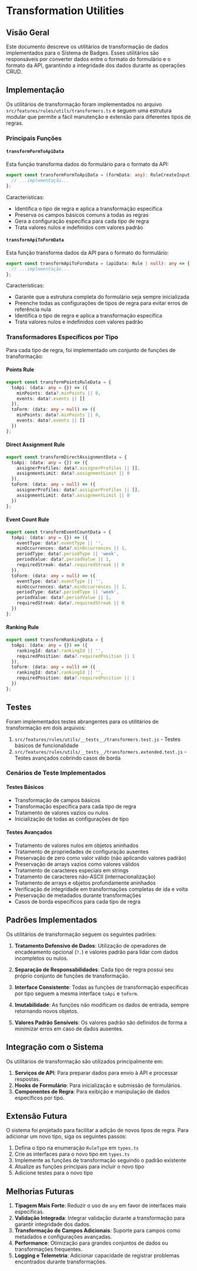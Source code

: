 # Transformation Utilities

## Visão Geral

Este documento descreve os utilitários de transformação de dados implementados para o Sistema de Badges. Esses utilitários são responsáveis por converter dados entre o formato do formulário e o formato da API, garantindo a integridade dos dados durante as operações CRUD.

## Implementação

Os utilitários de transformação foram implementados no arquivo `src/features/rules/utils/transformers.ts` e seguem uma estrutura modular que permite a fácil manutenção e extensão para diferentes tipos de regras.

### Principais Funções

#### `transformFormToApiData`

Esta função transforma dados do formulário para o formato da API:

```typescript
export const transformFormToApiData = (formData: any): RuleCreateInput | RuleUpdateInput => {
  // ...implementação...
};
```

Características:
- Identifica o tipo de regra e aplica a transformação específica
- Preserva os campos básicos comuns a todas as regras
- Gera a configuração específica para cada tipo de regra
- Trata valores nulos e indefinidos com valores padrão

#### `transformApiToFormData`

Esta função transforma dados da API para o formato do formulário:

```typescript
export const transformApiToFormData = (apiData: Rule | null): any => {
  // ...implementação...
};
```

Características:
- Garante que a estrutura completa do formulário seja sempre inicializada
- Preenche todas as configurações de tipos de regra para evitar erros de referência nula
- Identifica o tipo de regra e aplica a transformação específica
- Trata valores nulos e indefinidos com valores padrão

### Transformadores Específicos por Tipo

Para cada tipo de regra, foi implementado um conjunto de funções de transformação:

#### Points Rule
```typescript
export const transformPointsRuleData = {
  toApi: (data: any = {}) => ({
    minPoints: data?.minPoints || 0,
    events: data?.events || []
  }),
  toForm: (data: any = null) => ({
    minPoints: data?.minPoints || 0,
    events: data?.events || []
  })
};
```

#### Direct Assignment Rule
```typescript
export const transformDirectAssignmentData = {
  toApi: (data: any = {}) => ({
    assignerProfiles: data?.assignerProfiles || [],
    assignmentLimit: data?.assignmentLimit || 0
  }),
  toForm: (data: any = null) => ({
    assignerProfiles: data?.assignerProfiles || [],
    assignmentLimit: data?.assignmentLimit || 0
  })
};
```

#### Event Count Rule
```typescript
export const transformEventCountData = {
  toApi: (data: any = {}) => ({
    eventType: data?.eventType || '',
    minOccurrences: data?.minOccurrences || 1,
    periodType: data?.periodType || 'week',
    periodValue: data?.periodValue || 1,
    requiredStreak: data?.requiredStreak || 0
  }),
  toForm: (data: any = null) => ({
    eventType: data?.eventType || '',
    minOccurrences: data?.minOccurrences || 1,
    periodType: data?.periodType || 'week',
    periodValue: data?.periodValue || 1,
    requiredStreak: data?.requiredStreak || 0
  })
};
```

#### Ranking Rule
```typescript
export const transformRankingData = {
  toApi: (data: any = {}) => ({
    rankingId: data?.rankingId || '',
    requiredPosition: data?.requiredPosition || 1
  }),
  toForm: (data: any = null) => ({
    rankingId: data?.rankingId || '',
    requiredPosition: data?.requiredPosition || 1
  })
};
```

## Testes

Foram implementados testes abrangentes para os utilitários de transformação em dois arquivos:

1. `src/features/rules/utils/__tests__/transformers.test.js` - Testes básicos de funcionalidade
2. `src/features/rules/utils/__tests__/transformers.extended.test.js` - Testes avançados cobrindo casos de borda

### Cenários de Teste Implementados

#### Testes Básicos
- Transformação de campos básicos
- Transformação específica para cada tipo de regra
- Tratamento de valores vazios ou nulos
- Inicialização de todas as configurações de tipo

#### Testes Avançados
- Tratamento de valores nulos em objetos aninhados
- Tratamento de propriedades de configuração ausentes
- Preservação de zero como valor válido (não aplicando valores padrão)
- Preservação de arrays vazios como valores válidos
- Tratamento de caracteres especiais em strings
- Tratamento de caracteres não-ASCII (internacionalização)
- Tratamento de arrays e objetos profundamente aninhados
- Verificação de integridade em transformações completas de ida e volta
- Preservação de metadados durante transformações
- Casos de borda específicos para cada tipo de regra

## Padrões Implementados

Os utilitários de transformação seguem os seguintes padrões:

1. **Tratamento Defensivo de Dados**: Utilização de operadores de encadeamento opcional (`?.`) e valores padrão para lidar com dados incompletos ou nulos.

2. **Separação de Responsabilidades**: Cada tipo de regra possui seu próprio conjunto de funções de transformação.

3. **Interface Consistente**: Todas as funções de transformação específicas por tipo seguem a mesma interface `toApi` e `toForm`.

4. **Imutabilidade**: As funções não modificam os dados de entrada, sempre retornando novos objetos.

5. **Valores Padrão Sensíveis**: Os valores padrão são definidos de forma a minimizar erros em caso de dados ausentes.

## Integração com o Sistema

Os utilitários de transformação são utilizados principalmente em:

1. **Serviços de API**: Para preparar dados para envio à API e processar respostas.
2. **Hooks de Formulário**: Para inicialização e submissão de formulários.
3. **Componentes de Regra**: Para exibição e manipulação de dados específicos por tipo.

## Extensão Futura

O sistema foi projetado para facilitar a adição de novos tipos de regra. Para adicionar um novo tipo, siga os seguintes passos:

1. Defina o tipo na enumeração `RuleType` em `types.ts`
2. Crie as interfaces para o novo tipo em `types.ts`
3. Implemente as funções de transformação seguindo o padrão existente
4. Atualize as funções principais para incluir o novo tipo
5. Adicione testes para o novo tipo

## Melhorias Futuras

1. **Tipagem Mais Forte**: Reduzir o uso de `any` em favor de interfaces mais específicas.
2. **Validação Integrada**: Integrar validação durante a transformação para garantir integridade dos dados.
3. **Transformação de Campos Adicionais**: Suporte para campos como metadados e configurações avançadas.
4. **Performance**: Otimização para grandes conjuntos de dados ou transformações frequentes.
5. **Logging e Telemetria**: Adicionar capacidade de registrar problemas encontrados durante transformações.
